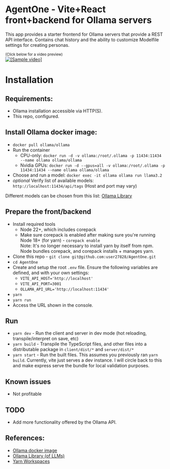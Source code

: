 # AgentOne - Vite+React front+backend for Ollama servers

This app provides a starter frontend for Ollama servers that provide a REST API interface.  Contains chat history and the ability to customize Modelfile settings for creating personas.

<small>(Click below for a video preview)</small><br/>
<a href="https://www.youtube.com/watch?v=vVfMWTNXFLo" target="_blank" rel="noopener noreferrer"><img src="https://img.youtube.com/vi/vVfMWTNXFLo/0.jpg" alt="[Sample video]" /></a>

# Installation

## Requirements:

- Ollama installation accessible via HTTP(S).
- This repo, configured.

## Install Ollama docker image:

- `docker pull ollama/ollama`
- Run the container
  - CPU-only: `docker run -d -v ollama:/root/.ollama -p 11434:11434 --name ollama ollama/ollama`
  - Nvidia GPUs: `docker run -d --gpus=all -v ollama:/root/.ollama -p 11434:11434 --name ollama ollama/ollama`
- Choose and run a model: `docker exec -it ollama ollama run llama3.2`
- _optional_ Verify list of available models: `http://localhost:11434/api/tags` (Host and port may vary)

Different models can be chosen from this list: [Ollama Library](https://ollama.com/library)

## Prepare the front/backend

- Install required tools
  - Node 22+, which includes corepack
  - Make sure corepack is enabled after making sure you're running Node 18+ (for yarn) - `corepack enable`<br />
    Note: It's no longer necessary to install yarn by itself from npm. Node bundles corepack, and corepack installs + manages yarn.
- Clone this repo - `git clone git@github.com:user27828/AgentOne.git`
- `cd AgentOne`
- Create and setup the root `.env` file. Ensure the following variables are defined, and with your own settings:
  - `VITE_API_HOST='http://localhost'`
  - `VITE_API_PORT=3001`
  - `OLLAMA_API_URL='http://localhost:11434'`
- `yarn`
- `yarn run`
- Access the URL shown in the console.

## Run

- `yarn dev` - Run the client and server in dev mode (hot reloading, transpile/interpret on save, etc)
- `yarn build` - Transpile the TypeScript files, and other files into a distributable package in `client/dist/*` and `server/dist/*`
- `yarn start` - Run the built files. This assumes you previously ran `yarn build`. Currently, vite just serves a dev instance. I will circle back to this and make express serve the bundle for local validation purposes.

## Known issues

- Not profitable

## TODO

- Add more functionality offered by the Ollama API.

## References:

- [Ollama docker image](https://hub.docker.com/r/ollama/ollama)
- [Ollama Library (of LLMs)](https://ollama.com/library)
- [Yarn Workspaces](https://yarnpkg.com/features/workspaces)
